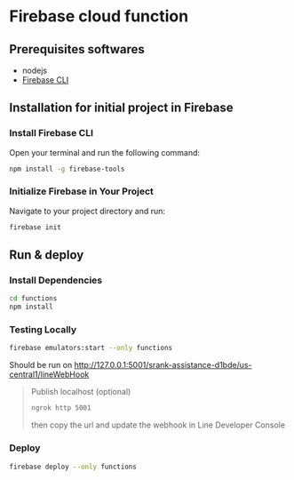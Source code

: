 # Firebase cloud function

## Prerequisites softwares

- nodejs
- [Firebase CLI](https://firebase.google.com/docs/cli#install_the_firebase_cli)

## Installation for initial project in Firebase

### Install Firebase CLI

Open your terminal and run the following command:

```sh
npm install -g firebase-tools
```

### Initialize Firebase in Your Project

Navigate to your project directory and run:

```sh
firebase init
```

## Run & deploy

### Install Dependencies

```sh
cd functions
npm install
```

### Testing Locally

```sh
firebase emulators:start --only functions
```

Should be run on <http://127.0.0.1:5001/srank-assistance-d1bde/us-central1/lineWebHook>

>Publish localhost (optional)
>
>```sh
>ngrok http 5001
>```
>
>then copy the url and update the webhook in Line Developer Console

### Deploy

```sh
firebase deploy --only functions
```
